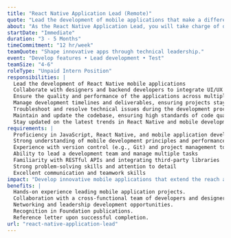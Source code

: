 ```yaml
---
title: "React Native Application Lead (Remote)"
quote: "Lead the development of mobile applications that make a difference."
about: "As the React Native Application Lead, you will take charge of developing and leading mobile application projects, focusing on building high-performance apps for diverse audiences. This role will allow you to apply your technical expertise in mobile development while collaborating with a cross-functional team to create impactful solutions."
startDate: "Immediate"
duration: "3 - 5 Months"
timeCommitment: "12 hr/week"
teamQuote: "Shape innovative apps through technical leadership."
event: "Develop features • Lead development • Test"
teamSize: "4-6"
roleType: "Unpaid Intern Position"
responsibilities: |
  Lead the development of React Native mobile applications
  Collaborate with designers and backend developers to integrate UI/UX and APIs
  Ensure the quality and performance of the applications across multiple devices
  Manage development timelines and deliverables, ensuring projects stay on track
  Troubleshoot and resolve technical issues during the development process
  Maintain and update the codebase, ensuring high standards of code quality
  Stay updated on the latest trends in React Native and mobile development
requirements: |
  Proficiency in JavaScript, React Native, and mobile application development
  Strong understanding of mobile development principles and performance optimization
  Experience with version control (e.g., Git) and project management tools
  Ability to lead a development team and manage multiple tasks
  Familiarity with RESTful APIs and integrating third-party libraries
  Strong problem-solving skills and attention to detail
  Excellent communication and teamwork skills
impact: "Develop innovative mobile applications that extend the reach and impact of the Foundation's initiatives."
benefits: |
  Hands-on experience leading mobile application projects.
  Collaboration with a cross-functional team of developers and designers.
  Networking and leadership development opportunities.
  Recognition in Foundation publications.
  Reference letter upon successful completion.
url: "react-native-application-lead"
---
```

